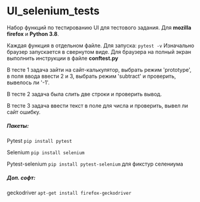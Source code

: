 # UI_selenium_tests

Набор функций по тестированию UI для тестового задания. Для **mozilla firefox** и **Python 3.8**.

Каждая функция в отдельном файле. Для запуска: `pytest -v`
Изначально браузер запускается в свернутом виде. Для браузера на полный экран выполнить инструкции в файле **conftest.py**

В тесте 1 задача зайти на сайт-калькулятор, выбрать режим 'prototype', в поля ввода ввести 2 и 3, выбрать режим 'subtract' и проверить, вывелось ли '-1'.

В тесте 2 задача была слить две строки и проверить вывод.

В тесте 3 задача ввести текст в поле для числа и проверить, вывел ли сайт ошибку.

##### Пакеты:

Pytest `pip install pytest`

Selenium `pip install selenium`

Pytest-selenium `pip install pytest-selenium` для фикстур селениума

##### Доп. софт:

geckodriver `apt-get install firefox-geckodriver`
